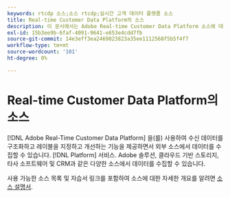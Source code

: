 ```yaml
---
keywords: rtcdp 소스;소스 rtcdp;실시간 고객 데이터 플랫폼 소스
title: Real-time Customer Data Platform의 소스
description: 이 문서에서는 Adobe Real-time Customer Data Platform 소스에 대한 개요를 제공합니다
exl-id: 15b3ee9b-6faf-4091-9641-e653e4cdd7fb
source-git-commit: 14e3eff3ea2469023823a35ee1112568f5b5f4f7
workflow-type: tm+mt
source-wordcount: '101'
ht-degree: 0%

---
```


# Real-time Customer Data Platform의 소스

[!DNL Adobe Real-Time Customer Data Platform] 을(를) 사용하여 수신 데이터를 구조화하고 레이블을 지정하고 개선하는 기능을 제공하면서 외부 소스에서 데이터를 수집할 수 있습니다. [!DNL Platform] 서비스. Adobe 솔루션, 클라우드 기반 스토리지, 타사 소프트웨어 및 CRM과 같은 다양한 소스에서 데이터를 수집할 수 있습니다.

사용 가능한 소스 목록 및 자습서 링크를 포함하여 소스에 대한 자세한 개요를 알려면 [소스 설명서](../../sources/home.md).
